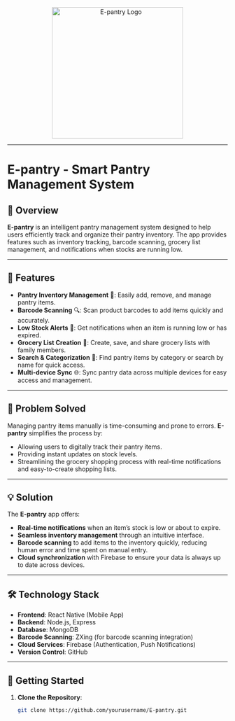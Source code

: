 <div align="center">
  <img src="[https://your-image-url](https://github.com/user-attachments/assets/541576c7-8f07-4506-8de4-678536069e74)" alt="E-pantry Logo" width="300" height="auto">
</div>

---

# E-pantry - Smart Pantry Management System

## 📘 Overview
**E-pantry** is an intelligent pantry management system designed to help users efficiently track and organize their pantry inventory. The app provides features such as inventory tracking, barcode scanning, grocery list management, and notifications when stocks are running low.

---

## 🎯 Features
- **Pantry Inventory Management** 🛒: Easily add, remove, and manage pantry items.
- **Barcode Scanning** 🔍: Scan product barcodes to add items quickly and accurately.
- **Low Stock Alerts** 📲: Get notifications when an item is running low or has expired.
- **Grocery List Creation** 📝: Create, save, and share grocery lists with family members.
- **Search & Categorization** 📂: Find pantry items by category or search by name for quick access.
- **Multi-device Sync** 🌐: Sync pantry data across multiple devices for easy access and management.

---

## 🧩 Problem Solved
Managing pantry items manually is time-consuming and prone to errors. **E-pantry** simplifies the process by:
- Allowing users to digitally track their pantry items.
- Providing instant updates on stock levels.
- Streamlining the grocery shopping process with real-time notifications and easy-to-create shopping lists.

---

## 💡 Solution
The **E-pantry** app offers:
- **Real-time notifications** when an item’s stock is low or about to expire.
- **Seamless inventory management** through an intuitive interface.
- **Barcode scanning** to add items to the inventory quickly, reducing human error and time spent on manual entry.
- **Cloud synchronization** with Firebase to ensure your data is always up to date across devices.

---

## 🛠️ Technology Stack
- **Frontend**: React Native (Mobile App)
- **Backend**: Node.js, Express
- **Database**: MongoDB
- **Barcode Scanning**: ZXing (for barcode scanning integration)
- **Cloud Services**: Firebase (Authentication, Push Notifications)
- **Version Control**: GitHub

---

## 🚀 Getting Started

1. **Clone the Repository**:
   ```bash
   git clone https://github.com/yourusername/E-pantry.git
